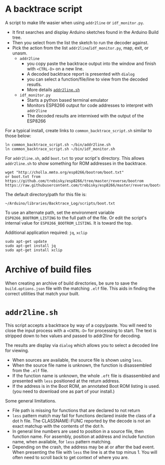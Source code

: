 # A backtrace script
A script to make life wasier when using `addr2line` or `idf_monitor.py`.
* It first searches and display Arduino sketches found in the Arduino Build tree.
* Then you select from the list the sketch to run the decoder against.
* Pick the action from the list `addr2line`/`idf_monitor.py`, map, exit, or unasm.
  * `addr2line`
     *  you copy paste the backtrace output into the window and finish with `<CTRL-D>` on a new line.
     * A decoded backtrace report is presented with `dialog`
     * you can select a function/file/line to view from the decoded resutls.
     * More details [`addr2line.sh`](addr2linesh)
  * `idf_monitor.py`
     * Starts a python based terminal emulator
     * Monitors ESP8266 output for code addresses to interpret with `addr2line`
     * The decoded results are intermixed with the output of the ESP8266

For a typical install, create links to `common_backtrace_script.sh` similar to those below:
```
ln common_backtrace_script.sh ~/bin/addr2line.sh
ln common_backtrace_script.sh ~/bin/idf_monitor.sh
```
For `addr2line.sh`, add `boot.txt` to your script's directory. This allows `addr2line.sh` to show something for ROM addresses in the backtrace.
```
wget "http://cholla.mmto.org/esp8266/bootrom/boot.txt"
or boot.txt from
https://github.com/trebisky/esp8266/tree/master/reverse/bootrom
https://raw.githubusercontent.com/trebisky/esp8266/master/reverse/bootrom/boot.txt
```
The default directory/path for this file is:
```
~/Arduino/libraries/Backtrace_Log/scripts/boot.txt
```
To use an alternate path, set the environment variable `ESP8266_BOOTROM_LISTING` to the full path of the file. Or edit the script's internal value for `ESP8266_BOOTROM_LISTING`. It is toward the top.

Additional application required: `jq`, `xclip`
```
sudo apt-get update
sudo apt-get install jq
sudo apt-get install xclip
```

# Archive of build files
When creating an archive of build directories, be sure to save the `build.options.json` file with the matching `.elf` file. This aids in finding the correct utilities that match your built.

# `addr2line.sh`
This script accepts a backtrace by way of a copy/paste. You will need to close the input process with a `<CNTRL-D>` for processing to start. The text is stripped down to hex values and passed to addr2line for decoding.

The results are display via `dialog` which allows you to select a decoded line for viewing.
* When sources are available, the source file is shown using `less`.
* When the source file name is unknown, the function is disassembled from the `.elf` file.
* If the function name is unknown, the whole `.eft` file is disassembled and presented with `less` positioned at the return address.
* If the address is in the Boot ROM, an annotated Boot ROM listing is used. (you need to download one as part of your install.)

Some general limitations.
* File path is missing for functions that are declared to not return
* `less` pattern match may fail for functions declared inside the class of a dot h file. The CLASSNAME::FUNC reported by the decode is not an exact matchup with the contents of the dot h.
* In general line numbers are used to position in a source file, then function name. For assembly, position at address and include function name, when available, for `less` pattern matching.
* Depending on the crash, the address may be at or after the bad event. When presenting the file with `less` the line is at the top minus 1. You will often need to scroll back to get context of where you are.
